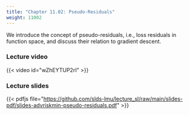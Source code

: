 ```yaml
---
title: "Chapter 11.02: Pseudo-Residuals"
weight: 11002
---
```

We introduce the concept of pseudo-residuals, i.e., loss residuals in function space, and discuss their relation to gradient descent.

<!--more-->

### Lecture video

{{< video id="wZhEYTUP2rI" >}}

### Lecture slides

{{< pdfjs file="https://github.com/slds-lmu/lecture_sl/raw/main/slides-pdf/slides-advriskmin-pseudo-residuals.pdf" >}}
